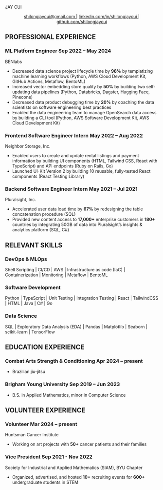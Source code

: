 <link rel="stylesheet" type="text/css" href="resume.css">

<span class="name">JAY CUI</span>

<p style="text-align: center;">
    <a href="mailto:shilongjaycui@gmail.com">
        shilongjaycui@gmail.com
    </a>
    |
    <a href="https://www.linkedin.com/in/shilongjaycui/">
        linkedin.com/in/shilongjaycui
    </a>
    |
    <a href="https://github.com/shilongjaycui">
        github.com/shilongjaycui
    </a>
</p>


## PROFESSIONAL EXPERIENCE

### ML Platform Engineer <time> Sep 2022 – May 2024 </time>

<location> BENlabs </location>

- Decreased data science project lifecycle time by **98%** by templatizing machine learning workflows (Python, AWS Cloud Development Kit, GitHub Actions, Metaflow, BentoML)
- Increased vector embedding store quality by **50%** by building two self-updating data pipelines (Python, Databricks, Dagster, Hugging Face, Pinecone)
- Decreased data product debugging time by **20%** by coaching the data scientists on software engineering best practices
- Enabled the data engineering team to manage OpenSearch data access by building a CLI tool (Python, AWS Software Development Kit, AWS Cloud Development Kit)

### Frontend Software Engineer Intern <time> May 2022 – Aug 2022 </time>

<location> Neighbor Storage, Inc. </location>

- Enabled users to create and update rental listings and payment information by building UI components (HTML, Tailwind CSS, React with TypeScript) and API endpoints (Ruby on Rails, Go)
- Launched UI-Kit Version 2 by building 10 reusable, fully-tested React components (React Testing Library)

### Backend Software Engineer Intern <time> May 2021 – Jul 2021 </time>

<location> Pluralsight, Inc. </location>

- Accelerated user data load time by **67%** by redesigning the table concatenation procedure (SQL)
- Provided new content access to **17,000+** enterprise customers in **180+** countries by integrating 50GB of data into Pluralsight’s insights & analytics platform (SQL, C#)

## RELEVANT SKILLS

### DevOps & MLOps
Shell Scripting | CI/CD | AWS | Infrastructure as code (IaC) | Containerization | Monitoring | Metaflow | BentoML

### Software Development
Python | TypeScript | Unit Testing | Integration Testing | React | TailwindCSS | HTML | Java | C# | Go

### Data Science
SQL | Exploratory Data Analysis (EDA) | Pandas | Matplotlib | Seaborn | scikit-learn | TensorFlow

## EDUCATION EXPERIENCE

### Combat Arts Strength & Conditioning <time> Apr 2024 – present </time>

- Brazilian jiu-jitsu

### Brigham Young University <time> Sep 2019 – Jun 2023 </time>

- B.S. in Applied Mathematics, minor in Computer Science

## VOLUNTEER EXPERIENCE

### Volunteer <time> Mar 2024 – present </time>

<location> Huntsman Cancer Institute </location>

- Working on art projects with **50+** cancer patients and their families

### Vice President <time> Sep 2021 - Nov 2022 </time>

<location> Society for Industrial and Applied Mathematics (SIAM), BYU Chapter </location>

- Organized, advertised, and hosted **10+** recruiting events for **600+** undergraduate students in STEM